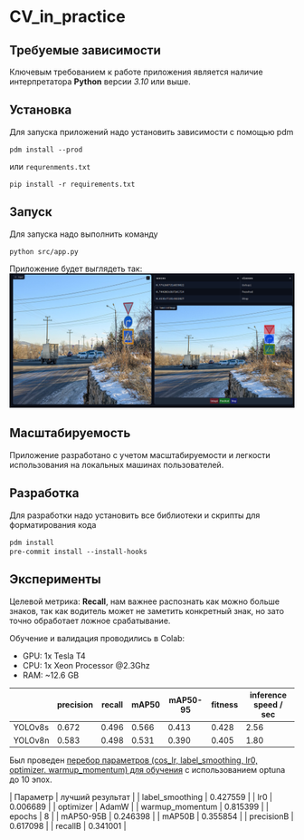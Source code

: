 # CV_in_practice

## Требуемые зависимости 

Ключевым требованием к работе приложения является наличие интерпретатора **Python** версии *3.10* или выше. 

## Установка
Для запуска приложений надо установить зависимости с помощью pdm
```shell
pdm install --prod
```
или `requrenments.txt`
```shell
pip install -r requirements.txt
```
## Запуск
Для запуска надо выполнить команду
```shell
python src/app.py
```
Приложение будет выглядеть так:
![](img/demo.png)

## Масштабируемость

Приложение разработано с учетом масштабируемости и легкости использования на локальных машинах пользователей.

## Разработка
Для разработки надо установить все библиотеки и скрипты для форматирования кода
```shell
pdm install
pre-commit install --install-hooks
```

## Эксперименты

Целевой метрика: **Recall**, нам важнее распознать как можно больше знаков, так как водитель может не заметить конкретный знак, но зато точно обработает ложное срабатывание.

Обучение и валидация проводились в Colab:

- GPU: 1x Tesla T4
- CPU: 1x Xeon Processor @2.3Ghz
- RAM: ~12.6 GB

|          | precision  | recall | mAP50 | mAP50-95 | fitness    | inference speed / sec  |
| -------- | --------   | -------|-------| -------  | -------    |    -------             |
| YOLOv8s  | 0.672      |  0.496 | 0.566 | 0.413    | 0.428      |    2.56                |
| YOLOv8n  | 0.583      |  0.498 | 0.531 | 0.390    | 0.405      |    1.80                |

Был проведен [перебор параметров (cos_lr, label_smoothing, lr0, optimizer. warmup_momentum) для обучения](./runs.csv) с использованием optuna до 10 эпох.

| Параметр        | лучший результат |
| label_smoothing | 0.427559         |
| lr0             | 0.006689         |
| optimizer       | AdamW            |
| warmup_momentum | 0.815399         |
| epochs          | 8                |
| mAP50-95B       | 0.246398         |
| mAP50B          | 0.355854         |
| precisionB      | 0.617098         |
| recallB         | 0.341001         |
